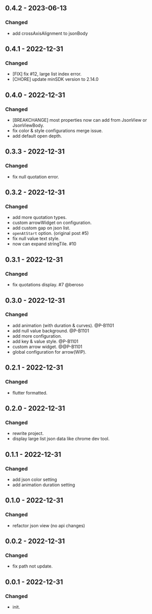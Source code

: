 ## 0.4.2 - 2023-06-13
### Changed
- add crossAxisAlignment to jsonBody

## 0.4.1 - 2022-12-31
### Changed
- \[FIX\] fix #12, large list index error.
- \[CHORE\] update minSDK version to 2.14.0

## 0.4.0 - 2022-12-31
### Changed
- \[BREAKCHANGE\] most properties now can add from JsonView or JsonViewBody.
- fix color & style configurations merge issue.
- add default open depth.

## 0.3.3 - 2022-12-31
### Changed
- fix null quotation error.

## 0.3.2 - 2022-12-31
### Changed
- add more quotation types.
- custom arrowWidget on configuration.
- add custom gap on json list.
- `openAtStart` option. (original post #5)
- fix null value text style.
- now can expand stringTile. #10

## 0.3.1 - 2022-12-31
### Changed
- fix quotations display. #7 @beroso

## 0.3.0 - 2022-12-31
### Changed
- add animation (with duration & curves). @P-B1101
- add null value background. @P-B1101
- add more configuration.
- add key & value style. @P-B1101
- custom arrow widget. @@P-B1101
- global configuration for arrow(WIP).

## 0.2.1 - 2022-12-31
### Changed
- flutter formatted.

## 0.2.0 - 2022-12-31
### Changed
- rewrite project.
- display large list json data like chrome dev tool.

## 0.1.1 - 2022-12-31
### Changed
- add json color setting
- add animation duration setting

## 0.1.0 - 2022-12-31
### Changed
- refactor json view (no api changes)

## 0.0.2 - 2022-12-31
### Changed
- fix path not update.

## 0.0.1 - 2022-12-31
### Changed
- init.